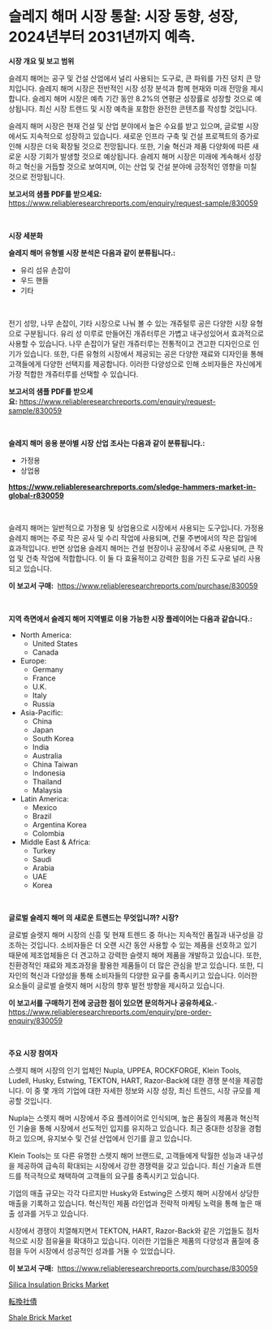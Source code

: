 <p><h1>슬레지 해머 시장 통찰: 시장 동향, 성장, 2024년부터 2031년까지 예측.</h1></p><p><strong>시장 개요 및 보고 범위</strong></p>
<p><p>슬레지 해머는 공구 및 건설 산업에서 널리 사용되는 도구로, 큰 파워를 가진 덩치 큰 망치입니다. 슬레지 해머 시장은 전반적인 시장 성장 분석과 함께 현재와 미래 전망을 제시합니다. 슬레지 해머 시장은 예측 기간 동안 8.2%의 연평균 성장률로 성장할 것으로 예상됩니다. 최신 시장 트렌드 및 시장 예측을 포함한 완전한 콘텐츠를 작성할 것입니다. </p><p>슬레지 해머 시장은 현재 건설 및 산업 분야에서 높은 수요를 받고 있으며, 글로벌 시장에서도 지속적으로 성장하고 있습니다. 새로운 인프라 구축 및 건설 프로젝트의 증가로 인해 시장은 더욱 확장될 것으로 전망됩니다. 또한, 기술 혁신과 제품 다양화에 따른 새로운 시장 기회가 발생할 것으로 예상됩니다. 슬레지 해머 시장은 미래에 계속해서 성장하고 혁신을 거듭할 것으로 보여지며, 이는 산업 및 건설 분야에 긍정적인 영향을 미칠 것으로 전망됩니다.</p></p>
<p><strong>보고서의 샘플 PDF를 받으세요:</strong> <a href="https://www.reliableresearchreports.com/enquiry/request-sample/830059">https://www.reliableresearchreports.com/enquiry/request-sample/830059</a></p>
<p>&nbsp;</p>
<p><strong>시장 세분화</strong></p>
<p><strong>슬레지 해머 유형별 시장 분석은 다음과 같이 분류됩니다.:</strong></p>
<p><ul><li>유리 섬유 손잡이</li><li>우드 핸들</li><li>기타</li></ul></p>
<p>&nbsp;</p>
<p><p>전기 성망, 나무 손잡이, 기타 시장으로 나눠 볼 수 있는 개쥬털루 공은 다양한 시장 유형으로 구분됩니다. 유리 성 미루로 만들어진 개쥬터루은 가볍고 내구성있어서 효과적으로 사용할 수 있습니다. 나무 손잡이가 달린 개쥬터루는 전통적이고 견고한 디자인으로 인기가 있습니다. 또한, 다른 유형의 시장에서 제공되는 공은 다양한 재료와 디자인을 통해 고객들에게 다양한 선택지를 제공합니다. 이러한 다양성으로 인해 소비자들은 자신에게 가장 적합한 개쥬터루를 선택할 수 있습니다.</p></p>
<p><strong>보고서의 샘플 PDF를 받으세요:</strong>&nbsp;<a href="https://www.reliableresearchreports.com/enquiry/request-sample/830059">https://www.reliableresearchreports.com/enquiry/request-sample/830059</a></p>
<p>&nbsp;</p>
<p><strong> 슬레지 해머 응용 분야별 시장 산업 조사는 다음과 같이 분류됩니다.:</strong></p>
<p><ul><li>가정용</li><li>상업용</li></ul></p>
<p><strong><a href="https://www.reliableresearchreports.com/sledge-hammers-market-in-global-r830059">https://www.reliableresearchreports.com/sledge-hammers-market-in-global-r830059</a></strong></p>
<p>&nbsp;</p>
<p><p>슬레지 해머는 일반적으로 가정용 및 상업용으로 시장에서 사용되는 도구입니다. 가정용 슬레지 해머는 주로 작은 공사 및 수리 작업에 사용되며, 건물 주변에서의 작은 잡일에 효과적입니다. 반면 상업용 슬레지 해머는 건설 현장이나 공장에서 주로 사용되며, 큰 작업 및 건축 작업에 적합합니다. 이 둘 다 효율적이고 강력한 힘을 가진 도구로 널리 사용되고 있습니다.</p></p>
<p><strong>이 보고서 구매:</strong>&nbsp; <a href="https://www.reliableresearchreports.com/purchase/830059">https://www.reliableresearchreports.com/purchase/830059</a></p>
<p>&nbsp;</p>
<p><strong>지역 측면에서 슬레지 해머 지역별로 이용 가능한 시장 플레이어는 다음과 같습니다.:</strong></p>
<p><ul>
    <li>
        North America:
        <ul>
            <li>United States</li>
            <li>Canada</li>
        </ul>
    </li>
    <li>
        Europe:
        <ul>
            <li>Germany</li>
            <li>France</li>
            <li>U.K.</li>
            <li>Italy</li>
            <li>Russia</li>
        </ul>
    </li>
    <li>
        Asia-Pacific:
        <ul>
            <li>China</li>
            <li>Japan</li>
            <li>South Korea</li>
            <li>India</li>
            <li>Australia</li>
            <li>China Taiwan</li>
            <li>Indonesia</li>
            <li>Thailand</li>
            <li>Malaysia</li>
        </ul>
    </li>
    <li>
        Latin America:
        <ul>
            <li>Mexico</li>
            <li>Brazil</li>
            <li>Argentina Korea</li>
            <li>Colombia</li>
        </ul>
    </li>
    <li>
        Middle East & Africa:
        <ul>
            <li>Turkey</li>
            <li>Saudi</li>
            <li>Arabia</li>
            <li>UAE</li>
            <li>Korea</li>
        </ul>
    </li>
    </ul></p>
<p>&nbsp;</p>
<p><strong>글로벌 슬레지 해머 의 새로운 트렌드는 무엇입니까? 시장?</strong></p>
<p><p>글로벌 슬렛지 해머 시장의 신흥 및 현재 트렌드 중 하나는 지속적인 품질과 내구성을 강조하는 것입니다. 소비자들은 더 오랜 시간 동안 사용할 수 있는 제품을 선호하고 있기 때문에 제조업체들은 더 견고하고 강력한 슬렛지 해머 제품을 개발하고 있습니다. 또한, 친환경적인 재료와 제조과정을 활용한 제품들이 더 많은 관심을 받고 있습니다. 또한, 디자인의 혁신과 다양성을 통해 소비자들의 다양한 요구를 충족시키고 있습니다. 이러한 요소들이 글로벌 슬렛지 해머 시장의 향후 발전 방향을 제시하고 있습니다.</p></p>
<p><strong>이 보고서를 구매하기 전에 궁금한 점이 있으면 문의하거나 공유하세요.</strong>- <a href="https://www.reliableresearchreports.com/enquiry/pre-order-enquiry/830059">https://www.reliableresearchreports.com/enquiry/pre-order-enquiry/830059</a></p>
<p>&nbsp;</p>
<p><strong>주요 시장 참여자</strong></p>
<p><p>스렛지 해머 시장의 인기 업체인 Nupla, UPPEA, ROCKFORGE, Klein Tools, Ludell, Husky, Estwing, TEKTON, HART, Razor-Back에 대한 경쟁 분석을 제공합니다. 이 중 몇 개의 기업에 대한 자세한 정보와 시장 성장, 최신 트렌드, 시장 규모를 제공할 것입니다.</p><p>Nupla는 스렛지 해머 시장에서 주요 플레이어로 인식되며, 높은 품질의 제품과 혁신적인 기술을 통해 시장에서 선도적인 입지를 유지하고 있습니다. 최근 중대한 성장을 경험하고 있으며, 유지보수 및 건설 산업에서 인기를 끌고 있습니다.</p><p>Klein Tools는 또 다른 유명한 스렛지 해머 브랜드로, 고객들에게 탁월한 성능과 내구성을 제공하여 급속히 확대되는 시장에서 강한 경쟁력을 갖고 있습니다. 최신 기술과 트렌드를 적극적으로 채택하여 고객들의 요구를 충족시키고 있습니다.</p><p>기업의 매출 규모는 각각 다르지만 Husky와 Estwing은 스렛지 해머 시장에서 상당한 매출을 기록하고 있습니다. 혁신적인 제품 라인업과 전략적 마케팅 노력을 통해 높은 매출 성과를 거두고 있습니다.</p><p>시장에서 경쟁이 치열해지면서 TEKTON, HART, Razor-Back와 같은 기업들도 점차적으로 시장 점유율을 확대하고 있습니다. 이러한 기업들은 제품의 다양성과 품질에 중점을 두어 시장에서 성공적인 성과를 거둘 수 있었습니다.</p></p>
<p><strong>이 보고서 구매:</strong>&nbsp;&nbsp;<a href="https://www.reliableresearchreports.com/purchase/830059">https://www.reliableresearchreports.com/purchase/830059</a></p>
<p><p><a href="https://www.linkedin.com/pulse/silica-insulation-bricks-market-analysis-size-global-industry-ggiwc?trackingId=XflylcW%2BcRmIf1U7b9Miiw%3D%3D">Silica Insulation Bricks Market</a></p><p><a href="https://github.com/nemesis2824/Market-Research-Report-List-1/blob/main/888741125803.md">転換社債</a></p><p><a href="https://www.linkedin.com/pulse/shale-brick-market-furnish-information-size-share-dynamics-projections-evnfc?trackingId=HNMBc3NR%2BJBGsLxZ4or0AQ%3D%3D">Shale Brick Market</a></p></p>